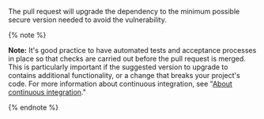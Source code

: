 The pull request will upgrade the dependency to the minimum possible secure version needed to avoid the vulnerability. 

{% note %}

**Note:** It's good practice to have automated tests and acceptance processes in place so that checks are carried out before the pull request is merged. This is particularly important if the suggested version to upgrade to contains additional functionality, or a change that breaks your project's code. For more information about continuous integration, see "[About continuous integration](/actions/building-and-testing-code-with-continuous-integration/about-continuous-integration)."

{% endnote %}

